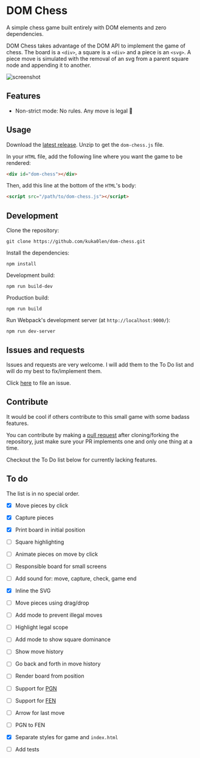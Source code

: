 # DOM Chess

A simple chess game built entirely with DOM elements and zero dependencies.

DOM Chess takes advantage of the DOM API to implement the game of chess. The board is a `<div>`, a square is a `<div>` and a piece is an `<svg>`. A piece move is simulated with the removal of an svg from a parent square node and appending it to another.

![screenshot](https://i.imgur.com/HqNxlkQ.png)

## Features

- Non-strict mode: No rules. Any move is legal 🤡

## Usage

Download the [latest release](https://github.com/kuka0len/dom-chess/releases/latest). Unzip to get the `dom-chess.js` file.

In your `HTML` file, add the following line where you want the game to be rendered:

```html
<div id="dom-chess"></div>
```

Then, add this line at the bottom of the `HTML`'s body:

```html
<script src="/path/to/dom-chess.js"></script>
```

## Development

Clone the repository:

```shell
git clone https://github.com/kuka0len/dom-chess.git
```

Install the dependencies:

```shell
npm install
```

Development build:

```shell
npm run build-dev
```

Production build:

```shell
npm run build
```

Run Webpack's development server (at `http://localhost:9000/`):

```shell
npm run dev-server
```

## Issues and requests

Issues and requests are very welcome. I will add them to the To Do list and will do my best to fix/implement them.

Click [here](https://github.com/kuka0len/dom-chess/issues/new) to file an issue.

## Contribute

It would be cool if others contribute to this small game with some badass features.

You can contribute by making a [pull request](https://docs.github.com/en/free-pro-team@latest/github/collaborating-with-issues-and-pull-requests/creating-a-pull-request) after cloning/forking the repository, just make sure your PR implements one and only one thing at a time.

Checkout the To Do list below for currently lacking features.

## To do

The list is in no special order.

- [x] Move pieces by click

- [x] Capture pieces

- [x] Print board in initial position

- [ ] Square highlighting

- [ ] Animate pieces on move by click

- [ ] Responsible board for small screens

- [ ] Add sound for: move, capture, check, game end

- [x] Inline the SVG

- [ ] Move pieces using drag/drop

- [ ] Add mode to prevent illegal moves

- [ ] Highlight legal scope

- [ ] Add mode to show square dominance

- [ ] Show move history

- [ ] Go back and forth in move history

- [ ] Render board from position

- [ ] Support for [PGN](https://en.wikipedia.org/wiki/Portable_Game_Notation)

- [ ] Support for [FEN](https://en.wikipedia.org/wiki/Forsyth%E2%80%93Edwards_Notation)

- [ ] Arrow for last move

- [ ] PGN to FEN

- [x] Separate styles for game and `index.html`

- [ ] Add tests
